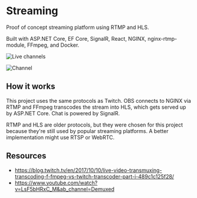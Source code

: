 # Streaming

Proof of concept streaming platform using RTMP and HLS.

Built with ASP.NET Core, EF Core, SignalR, React, NGINX, nginx-rtmp-module, FFmpeg, and Docker.

![Live channels](https://user-images.githubusercontent.com/5178445/136648527-5fcc1ad7-a576-471c-8afa-f0dd345bd6e1.png)

![Channel](https://user-images.githubusercontent.com/5178445/136648528-3dc3e8ca-7ba3-4926-9f5e-b5d82f05f1b7.png)

## How it works

This project uses the same protocols as Twitch. OBS connects to NGINX via RTMP and FFmpeg transcodes the stream into HLS, which gets served up by ASP.NET Core. Chat is powered by SignalR.

RTMP and HLS are older protocols, but they were chosen for this project because they're still used by popular streaming platforms. A better implementation might use RTSP or WebRTC.

## Resources

* https://blog.twitch.tv/en/2017/10/10/live-video-transmuxing-transcoding-f-fmpeg-vs-twitch-transcoder-part-i-489c1c125f28/
* https://www.youtube.com/watch?v=LsF5bHRxC_M&ab_channel=Demuxed
